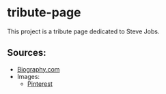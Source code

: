 # tribute-page

This project is a tribute page dedicated to Steve Jobs.

## Sources:

- [Biography.com](https://www.biography.com/business-figure/steve-jobs)
- Images:
  - [Pinterest](https://www.pinterest.ph/pin/740560732456317967/)
